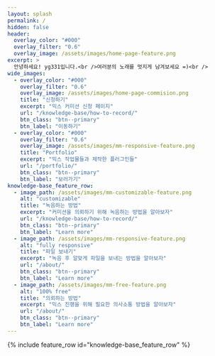 ```yaml
---
layout: splash
permalink: /
hidden: false
header:
  overlay_color: "#000"
  overlay_filter: "0.6"
  overlay_image: /assets/images/home-page-feature.png
excerpt: >
  안녕하세요! yg331입니다.<br />여러분의 노래를 멋지게 남겨보세요 =)<br />
wide_images:
  - overlay_color: "#000"
    overlay_filter: "0.6"
    overlay_image: /assets/images/home-page-commision.png
    title: "신청하기"
    excerpt: "믹스 커미션 신청 페이지"
    url: "/knowledge-base/how-to-record/"
    btn_class: "btn--primary"
    btn_label: "이동하기"
  - overlay_color: "#000"
    overlay_filter: "0.6"
    overlay_image: /assets/images/mm-responsive-feature.png
    title: "Portfolio"
    excerpt: "믹스 작업물들과 제작한 플러그인들"
    url: "/portfolio/"
    btn_class: "btn--primary"
    btn_label: "보러가기"
knowledge-base_feature_row:
  - image_path: /assets/images/mm-customizable-feature.png
    alt: "customizable"
    title: "녹음하는 방법"
    excerpt: "커미션을 의뢰하기 위해 녹음하는 방법을 알아보자"
    url: "/knowledge-base/how-to-record/"
    btn_class: "btn--primary"
    btn_label: "Learn more"
  - image_path: /assets/images/mm-responsive-feature.png
    alt: "fully responsive"
    title: "파일 보내기"
    excerpt: "녹음 후 알맞게 파일을 보내는 방법을 알아보자"
    url: "/about/"
    btn_class: "btn--primary"
    btn_label: "Learn more"
  - image_path: /assets/images/mm-free-feature.png
    alt: "100% free"
    title: "의뢰하는 방법"
    excerpt: "믹스 진행을 위해 필요한 의사소통 방법을 알아보자"
    url: "/about/"
    btn_class: "btn--primary"
    btn_label: "Learn more" 
---
```


{% include feature_row id="knowledge-base_feature_row" %}
